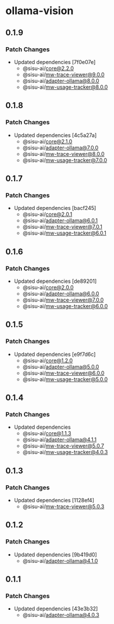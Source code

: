 # ollama-vision

## 0.1.9

### Patch Changes

- Updated dependencies [7f0e07e]
  - @sisu-ai/core@2.2.0
  - @sisu-ai/mw-trace-viewer@9.0.0
  - @sisu-ai/adapter-ollama@8.0.0
  - @sisu-ai/mw-usage-tracker@8.0.0

## 0.1.8

### Patch Changes

- Updated dependencies [4c5a27a]
  - @sisu-ai/core@2.1.0
  - @sisu-ai/adapter-ollama@7.0.0
  - @sisu-ai/mw-trace-viewer@8.0.0
  - @sisu-ai/mw-usage-tracker@7.0.0

## 0.1.7

### Patch Changes

- Updated dependencies [bacf245]
  - @sisu-ai/core@2.0.1
  - @sisu-ai/adapter-ollama@6.0.1
  - @sisu-ai/mw-trace-viewer@7.0.1
  - @sisu-ai/mw-usage-tracker@6.0.1

## 0.1.6

### Patch Changes

- Updated dependencies [de89201]
  - @sisu-ai/core@2.0.0
  - @sisu-ai/adapter-ollama@6.0.0
  - @sisu-ai/mw-trace-viewer@7.0.0
  - @sisu-ai/mw-usage-tracker@6.0.0

## 0.1.5

### Patch Changes

- Updated dependencies [e9f7d6c]
  - @sisu-ai/core@1.2.0
  - @sisu-ai/adapter-ollama@5.0.0
  - @sisu-ai/mw-trace-viewer@6.0.0
  - @sisu-ai/mw-usage-tracker@5.0.0

## 0.1.4

### Patch Changes

- Updated dependencies
  - @sisu-ai/core@1.1.3
  - @sisu-ai/adapter-ollama@4.1.1
  - @sisu-ai/mw-trace-viewer@5.0.7
  - @sisu-ai/mw-usage-tracker@4.0.3

## 0.1.3

### Patch Changes

- Updated dependencies [1128ef4]
  - @sisu-ai/mw-trace-viewer@5.0.3

## 0.1.2

### Patch Changes

- Updated dependencies [9b419d0]
  - @sisu-ai/adapter-ollama@4.1.0

## 0.1.1

### Patch Changes

- Updated dependencies [43e3b32]
  - @sisu-ai/adapter-ollama@4.0.3

